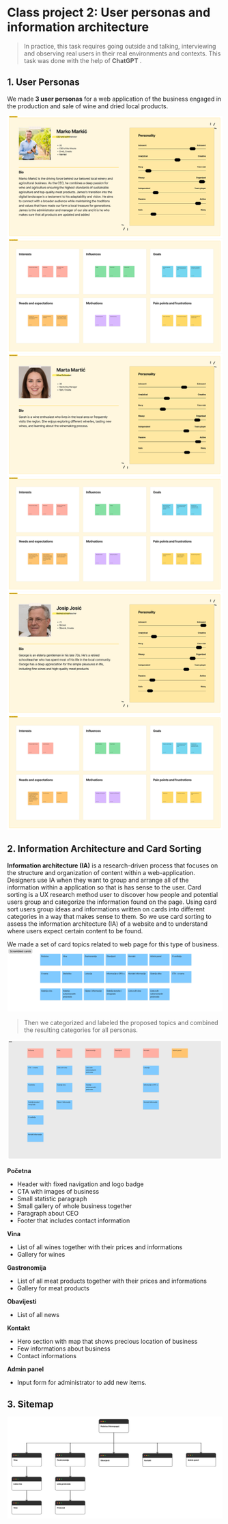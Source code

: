 # Class project 2: User personas and information architecture

> In practice, this task requires going outside and talking, interviewing and observing real users in their real environments and contexts. This task was done with the help of **ChatGPT** .

## 1. User Personas
We made **3 user personas** for a web application of the business engaged in the production and sale of wine and dried local products.

[![](https://github.com/lcupic0/FESB-HCI-2023/blob/main/class-projects/class-project-2/addition/Marko-basic.png?raw=true)](https://github.com/lcupic0/FESB-HCI-2023/blob/main/class-projects/class-project-2/addition/Marko-basic.png?raw=true)
[![](https://github.com/lcupic0/FESB-HCI-2023/blob/main/class-projects/class-project-2/addition/Marko-about.png?raw=true)](https://github.com/lcupic0/FESB-HCI-2023/blob/main/class-projects/class-project-2/addition/Marko-about.png?raw=true)
[![](https://github.com/lcupic0/FESB-HCI-2023/blob/main/class-projects/class-project-2/addition/Marta-basic.png?raw=true)](https://github.com/lcupic0/FESB-HCI-2023/blob/main/class-projects/class-project-2/addition/Marta-basic.png?raw=true)
[![](https://github.com/lcupic0/FESB-HCI-2023/blob/main/class-projects/class-project-2/addition/Marta-about.png?raw=true)](https://github.com/lcupic0/FESB-HCI-2023/blob/main/class-projects/class-project-2/addition/Marta-about.png?raw=true)
[![](https://raw.githubusercontent.com/lcupic0/FESB-HCI-2023/main/class-projects/class-project-2/addition/Josip-basic.png)](https://raw.githubusercontent.com/lcupic0/FESB-HCI-2023/main/class-projects/class-project-2/addition/Josip-basic.png)
[![](https://github.com/lcupic0/FESB-HCI-2023/blob/main/class-projects/class-project-2/addition/Josip-about.png?raw=true)](https://github.com/lcupic0/FESB-HCI-2023/blob/main/class-projects/class-project-2/addition/Josip-about.png?raw=true)



## 2. Information Architecture and Card Sorting
**Information architecture (IA)** is a research-driven process that focuses on the structure and organization of content within a web-application. Designers use IA when they want to group and arrange all of the information within a application so that is has sense to the user.
Card sorting is a UX research method user to discover how people and potential users group and categorize the information found on the page. Using card sort users group ideas and informations written on cards into different categories in a way that makes sense to them. So we use card sorting to assess the information architecture (IA) of a website and to understand where users expect certain content to be found.

We made a set of card topics related to web page for this type of business.
[![](https://github.com/lcupic0/FESB-HCI-2023/blob/main/class-projects/class-project-2/addition/cards1.png?raw=true)](https://github.com/lcupic0/FESB-HCI-2023/blob/main/class-projects/class-project-2/addition/cards1.png?raw=true)

> Then we categorized and labeled the proposed topics and combined the resulting categories for all personas.

[![](https://github.com/lcupic0/FESB-HCI-2023/blob/main/class-projects/class-project-2/addition/cards2.png?raw=true)](https://github.com/lcupic0/FESB-HCI-2023/blob/main/class-projects/class-project-2/addition/cards2.png?raw=true)

**Početna**
- Header with fixed navigation and logo badge
- CTA with images of business
- Small statistic paragraph
- Small gallery of whole business together
- Paragraph about CEO
- Footer that includes contact information

**Vina**
- List of all wines together with their prices and informations
- Gallery for wines

**Gastronomija**
- List of all meat products together with their prices and informations
- Gallery for meat products

**Obavijesti**
- List of all news

**Kontakt**
- Hero section with map that shows precious location of business
- Few informations about business
- Contact informations

**Admin panel**
- Input form for administrator to add new items.

## 3. Sitemap
[![](https://raw.githubusercontent.com/lcupic0/FESB-HCI-2023/main/class-projects/class-project-2/addition/sitemap.png)](https://raw.githubusercontent.com/lcupic0/FESB-HCI-2023/main/class-projects/class-project-2/addition/sitemap.png)
